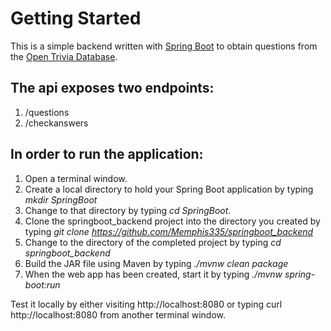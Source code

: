 # Getting Started

This is a simple backend written with [Spring Boot](https://spring.io/projects/spring-boot) to obtain questions from the [Open Trivia Database](https://opentdb.com/). 

## The api exposes two endpoints:

1.  /questions
2.  /checkanswers

## In order to run the application:

1. Open a terminal window.
2. Create a local directory to hold your Spring Boot application by typing *mkdir SpringBoot*
3. Change to that directory by typing *cd SpringBoot*.
4. Clone the springboot_backend project into the directory you created by typing *git clone https://github.com/Memphis335/springboot_backend*
5. Change to the directory of the completed project by typing *cd springboot_backend*
6. Build the JAR file using Maven by typing *./mvnw clean package*
7. When the web app has been created, start it by typing *./mvnw spring-boot:run*

Test it locally by either visiting http://localhost:8080 or typing curl http://localhost:8080 from another terminal window.
